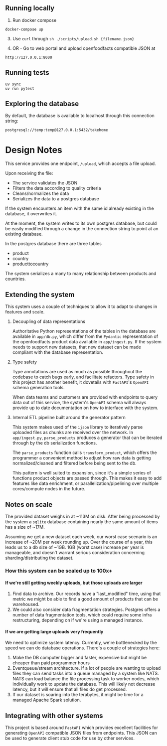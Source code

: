 ## Running locally

1. Run docker compose
```
docker-compose up
```
3. Use `curl` through `sh ./scripts/upload.sh {filename.json}` 

2. OR - Go to web portal and upload openfoodfacts compatible JSON at 
```
http://127.0.0.1:8000
```

## Running tests
```
uv sync
uv run pytest
```
## Exploring the database

By default, the database is available to localhost through this connection string:
```
postgresql://temp:temp@127.0.0.1:5432/takehome
```

# Design Notes

This service provides one endpoint, `/upload`, which accepts a file upload. 

Upon receiving the file: 
- The service validates the JSON
- Filters the data according to quality criteria
- Cleans/normalizes the data
- Serializes the data to a postgres database

If the system encounters an item with the same id already existing in the
database, it overwrites it.

At the moment, the system writes to its own postgres database, but could
be easily modified through a change in the connection string to point
at an existing database.

In the postgres database there are three tables
- product
- country
- producttocountry

The system serializes a many to many relationship between products and countries.

## Extending the system

This system uses a couple of techniques to allow it to adapt to changes in features
and scale.

1. Decoupling of data representations

    Authoritative Python representations of the tables in the database are
    available in `app/db.py`, which differ from the `Pydantic` representation
    of the openfoodfacts product data available in `app/ingest.py`. If the system
    needs to support new datasets, that new dataset can be made compliant
    with the database representation.

2. Type safety

    Type annotations are used as much as possible throughout the codebase to
    catch bugs early, and facilitate refactors. Type safety in this project has
    another benefit, it dovetails with `FastAPI`'s `OpenAPI` schema
    generation tools.

    When data teams and customers are provided with endpoints to
    query data out of this service, the system's `OpenAPI` schema will always provide
    up to date documentation on how to interface with the system.

3. Internal ETL pipeline built around the generator pattern

    This system makes used of the `ijson` library to iteratively parse
    uploaded files as chunks are received over the network. In `app/ingest.py`,
    `parse_products` produces a generator that can be iterated through by
    the db serialization functions.

    The `parse_products` function calls `transform_product`, which offers
    the programmer a convenient method to adjust how raw data is getting
    normalized/cleaned and filtered before being sent to the db.

    This pattern is well suited to expansion, since it's a simple series of
    functions product objects are passed through. This makes it easy to
    add features like data enrichment, or parallelization/pipelining 
    over multiple cores/compute nodes in the future.

## Notes on scale

The provided dataset weighs in at ~113M on disk. After being processed
by the system a `sqlite` database containing nearly the same amount of items
has a size of ~17M.

Assuming we get a new dataset each week, our worst case scenario is an increase
of ~20M per week rounding up. Over the course of a year, this leads us to a db
size of ~1GB. 1GB (worst case) increase per year is manageable, 
and doesn't warrant serious consideration concerning sharding/distributing 
the dataset.

### How this system can be scaled up to 100x+

#### If we're still getting weekly uploads, but those uploads are larger

1. Find data to archive. Our records have a "last_modified" time, using that metric
we might be able to find a good amount of products that can be warehoused.
2. We could also consider data fragmentation strategies. Postgres offers
a number of data fragmentation tools, which could require some infra restructuring,
depending on if we're using a managed instance.

#### If we are getting large uploads very frequently

We need to optimize system latency. Currently, we're bottlenecked by the speed
we can do database operations. There's a couple of strategies here:

1. Make the DB computer bigger and faster, expensive but might be cheaper than paid programmer hours
2. Eventqueue/stream architecture. If a lot of people are wanting to upload files
they can send tasks into a queue managed by a system like NATS. NATS can load balance
the file processing task to worker nodes, which individually work to update the database.
This will likely not decrease latency, but it will ensure that all files do get processed.
3. If our dataset is soaring into the terabytes, it might be time for a managed Apache Spark solution.

## Integrating with other systems

This project is based around `FastAPI` which provides excellent facilities for generating `OpenAPI` compatible JSON files from endpoints.
This JSON can be used to generate client stub code for use by other services. 
